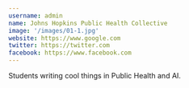 ```yaml
---
username: admin
name: Johns Hopkins Public Health Collective
image: '/images/01-1.jpg'
website: https://www.google.com
twitter: https://twitter.com
facebook: https://www.facebook.com
---
```

Students writing cool things in Public Health and AI.